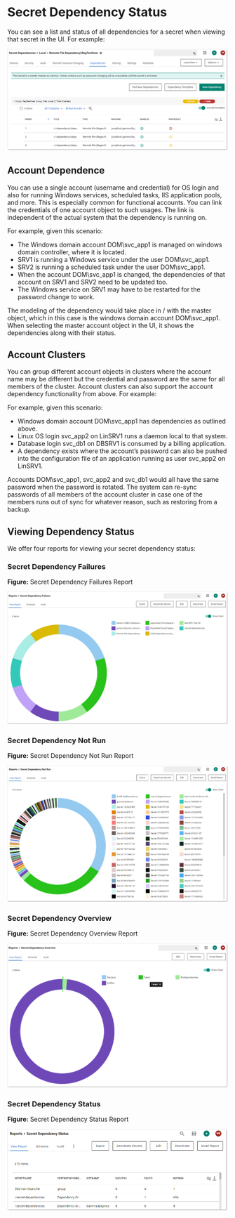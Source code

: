 [title]: # (Secret Dependency Status)
[tags]: # (secret dependency,status,report)
[priority]: # (1000)

# Secret Dependency Status

You can see a list and status of all dependencies for a secret when viewing that secret in the UI. For example:

![image-20210716130541834](images/image-20210716130541834.png)

## Account Dependence

You can use a single account (username and credential) for OS login and also for running Windows services, scheduled tasks, IIS application pools, and more. This is especially common for functional accounts. You can link the credentials of one account object to such usages. The link is independent of the actual system that the dependency is running on.

For example, given this scenario:

- The Windows domain account DOM\svc_app1 is managed on windows domain controller, where it is located. 
- SRV1 is running a Windows service under the user DOM\svc_app1.
- SRV2 is running a scheduled task under the user DOM\svc_app1.
- When the account DOM\svc_app1 is changed, the dependencies of that account on SRV1 and SRV2 need to be updated too.
- The Windows service on SRV1 may have to be restarted for the password change to work.

The modeling of the dependency would take place in / with the master object, which in this case is the windows domain account DOM\svc_app1. When selecting the master account object in the UI, it shows the dependencies along with their status. 

## Account Clusters

You can group different account objects in clusters where the account name may be different but the credential and password are the same for all members of the cluster. Account clusters can also support the account dependency functionality from above. For example:

For example, given this scenario:

- Windows domain account DOM\svc_app1 has dependencies as outlined above.
- Linux OS login svc_app2 on LinSRV1 runs a daemon local to that system.
- Database login svc_db1 on DBSRV1 is consumed by a billing application.
- A dependency exists where the account’s password can also be pushed into the configuration file of an application running as user svc_app2 on LinSRV1.

Accounts DOM\svc_app1, svc_app2 and svc_db1 would all have the same password when the password is rotated. The system can re-sync passwords of all members of the account cluster in case one of the members runs out of sync for whatever reason, such as restoring from a backup.

## Viewing Dependency Status

We offer four reports for viewing your secret dependency status:

### Secret Dependency Failures

**Figure:** Secret Dependency Failures Report

![image-20210716131821197](images/image-20210716131821197.png)

### Secret Dependency Not Run

**Figure:** Secret Dependency Not Run Report

![image-20210716132322984](images/image-20210716132322984.png)

### Secret Dependency Overview

**Figure:** Secret Dependency Overview Report

![image-20210716132629463](images/image-20210716132629463.png)

### Secret Dependency Status

**Figure:** Secret Dependency Status Report

![image-20210716131224991](images/image-20210716131224991.png)

